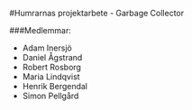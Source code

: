 #Humrarnas projektarbete - Garbage Collector

###Medlemmar: 
* Adam Inersjö
* Daniel Ågstrand
* Robert Rosborg
* Maria Lindqvist
* Henrik Bergendal
* Simon Pellgård
